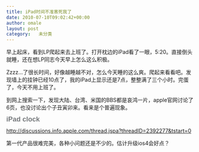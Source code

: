 ```yaml
---
title: iPad时间不准害死我了
date: 2010-07-10T09:02:42+00:00
author: omale
layout: post
category:   未分类
---
```

早上起床，看到LP爬起来去上班了。打开枕边的iPad看了一眼，5:20。直接倒头就睡，还在想LP同志今天早上怎么这么积极。

Zzzz&#8230;了很长时间，好像越睡越不对，怎么今天睡的这么爽。爬起来看看吧。发现墙上的挂钟已经10点了，我的iPad上显示还是7点，整整满了三个小时。完蛋了，今天不用上班了。

到网上搜索一下，发现大陆、台湾、米国的BBS都是哀鸿一片，apple官网讨论了6页，也没讨论出个子丑寅卯来。看来是个普遍现象。

<span class="Apple-style-span" style="color: rgb(118, 121, 124); font-family: 'Lucida Grande', Geneva, Arial, Verdana, sans-serif; font-size: 18px; border-collapse: collapse; font-weight: bold; line-height: 16px; ">iPad clock</span>

<http://discussions.info.apple.com/thread.jspa?threadID=2392277&tstart=0>

第一代产品很难完美，各种小问题还是不少的。估计升级ios4会好点？